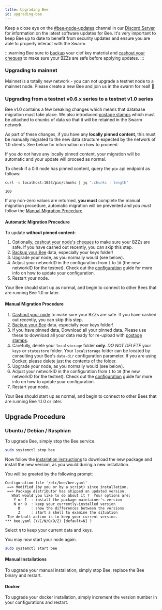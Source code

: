 ```yaml
---
title: Upgrading Bee
id: upgrading-bee
---
```


Keep a close eye on the
[#bee-node-updates](https://discord.gg/vQcngMzZ9c) channel in our
[Discord Server](https://discord.gg/wdghaQsGq5) for information on the
latest software updates for Bee. It's very important to keep Bee up to
date to benefit from security updates and ensure you are able to
properly interact with the Swarm.

:::warning
Bee sure to [backup](/docs/working-with-bee/backups) your clef key material and [cashout your cheques](/docs/working-with-bee/cashing-out) to make sure your BZZs are safe before applying updates.
:::

### Upgrading to mainnet

Mainnet is a totally new network - you can not upgrade a testnet node to a mainnet node. Please create a new Bee and join us in the swarm for real! 🐝

### Upgrading from a testnet v0.6.x series to a testnet v1.0 series

Bee v1.0 contains a few breaking changes which means that database
migration must take place. We also introduced [postage
stamps](/docs/access-the-swarm/keep-your-data-alive) which must be
attached to chunks of data so that it will be retained in the Swarm
network.

As part of these changes, if you have any **locally pinned content**,
this must be manually migrated to the new data structure expected by
the network of 1.0 clients. See below for information on how to
proceed.

If you *do not* have any locally pinned content, your migration will
be automatic and your update will proceed as normal.

To check if a 0.6 node has pinned content, query the `pin` api endpoint as follows:

```bash
curl -s localhost:1633/pin/chunks | jq ".chunks | length"
```

```
100
```

If any non-zero values are returned, **you must** complete the manual
migration procedure, automatic migration will be prevented and *you
must* follow the [Manual Migration
Procedure](#manual-migration-procedure).

#### Automatic Migration Procedure

To update **without pinned content:**

1. Optionally, [cashout your node's cheques](/docs/working-with-bee/cashing-out) to make sure your BZZs are safe. If you have cashed out recently, you can skip this step.
2. [Backup your Bee](/docs/working-with-bee/backups) data, especially your keys folder!
3. Upgrade your node, as you normally would (see below).
4. Adjust your networkID in the configuration from `1` to `10` (the new networkID for the testnet). Check out the [configuration](/docs/working-with-bee/configuration) guide for more info on how to update your configuration.
5. Restart your node.

Your Bee should start up as normal, and begin to connect to other Bees that are running Bee 1.0 or later.

#### Manual Migration Procedure

1. [Cashout your node](/docs/working-with-bee/cashing-out) to make sure your BZZs are safe. If you have cashed out recently, you can skip this step.
2. [Backup your Bee](/docs/working-with-bee/backups) data, especially your keys folder!
3. If you have pinned data, Download all your pinned data. Please use these to download all your data ready for re-upload with [postage stamps](/docs/access-the-swarm/keep-your-data-alive).
4. Carefully, delete your `localstorage` folder **only**. *DO NOT DELETE* your `keys` or `statestore` folder. Your `localstorage` folder can be located by consulting your Bee's `data-dir` configuration parameter. If you are using Docker, please delete just the contents of the folder.
5. Upgrade your node, as you normally would (see below).
6. Adjust your networkID in the configuration from `1` to `10` (the new networkID for the testnet). Check out the [configuration](/docs/working-with-bee/configuration) guide for more info on how to update your configuration.
7. Restart your node.

Your Bee should start up as normal, and begin to connect to other Bees that are running Bee 1.1.0 or later.

## Upgrade Procedure

### Ubuntu / Debian / Raspbian

To upgrade Bee, simply stop the Bee service.

```sh
sudo systemctl stop bee
```

Now follow the [installation instructions](/docs/installation/install) to download the new package and install the new version, as you would during a new installation.

You will be greeted by the following prompt:

```
Configuration file '/etc/bee/bee.yaml'
 ==> Modified (by you or by a script) since installation.
 ==> Package distributor has shipped an updated version.
   What would you like to do about it ?  Your options are:
    Y or I  : install the package maintainer's version
    N or O  : keep your currently-installed version
      D     : show the differences between the versions
      Z     : start a shell to examine the situation
 The default action is to keep your current version.
*** bee.yaml (Y/I/N/O/D/Z) [default=N] ?
```

Select `N` to keep your current data and keys.

You may now start your node again.

```sh
sudo systemctl start bee
```

#### Manual Installations

To upgrade your manual installation, simply stop Bee, replace the Bee binary and restart.

#### Docker

To upgrade your docker installation, simply increment the version number in your configurations and restart.